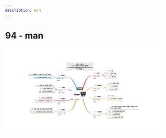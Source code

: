 ```yaml
---
description: man
---
```


# 94 - man



![Image text](https://raw.githubusercontent.com/rulinma/ai-word/master/images/94-man.jpg)


